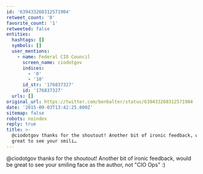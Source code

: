 ```yaml
---
id: '639433268312571904'
retweet_count: '0'
favorite_count: '1'
retweeted: false
entities:
  hashtags: []
  symbols: []
  user_mentions:
    - name: Federal CIO Council
      screen_name: ciodotgov
      indices:
        - '0'
        - '10'
      id_str: '176837327'
      id: '176837327'
  urls: []
original_url: https://twitter.com/benbalter/status/639433268312571904
date: '2015-09-03T13:42:25.000Z'
sitemap: false
robots: noindex
reply: true
title: >-
  @ciodotgov thanks for the shoutout! Another bit of ironic feedback, would be
  great to see your smili…
---
```


@ciodotgov thanks for the shoutout! Another bit of ironic feedback, would be great to see your smiling face as the author, not "CIO Ops" :)